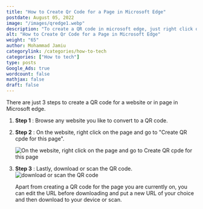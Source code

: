 ```yaml
---
title: "How to Create Qr Code for a Page in Microsoft Edge"
postdate: August 05, 2022
image: "/images/qredge1.webp"
description: "To create a QR code in microsoft edge, just right click on the page and click on create qr code for this page."
alt: "How to Create Qr Code for a Page in Microsoft Edge"
weight: "65"
author: Mohammad Jamiu
categorylink: /categories/how-to-tech
categories: ["How to tech"]
type: posts
Google_Ads: true
wordcount: false
mathjax: false
draft: false
---
```


There are just 3 steps to create a QR code for a website or in page in Microsoft edge.

1. **Step 1** : Browse any website you like to convert to a QR code.

1. **Step 2** : On the website, right click on the page and go to "Create QR cpde for this page".

   <img loading="lazy" src="/images/qredge1.webp" alt="On the website, right click on the page and go to Create QR cpde for this page">

1. **Step 3** : Lastly, download or scan the QR code.
   <img loading="lazy" src="/images/qredge2.webp" alt="download or scan the QR code">

   Apart from creating a QR code for the page you are currently on, you can edit the URL before downloading and put a new URL of your choice and then download to your device or scan.

